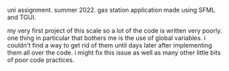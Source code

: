 uni assignment. summer 2022. gas station application made using SFML and TGUI.

my very first project of this scale so a lot of the code is written very poorly. one thing in particular that bothers me is the use of global variables.
i couldn't find a way to get rid of them until days later after implementing them all over the code.
i might fix this issue as well as many other little bits of poor code practices.

